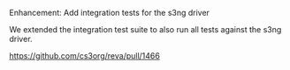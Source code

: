 Enhancement: Add integration tests for the s3ng driver

We extended the integration test suite to also run all tests against the s3ng driver.

https://github.com/cs3org/reva/pull/1466